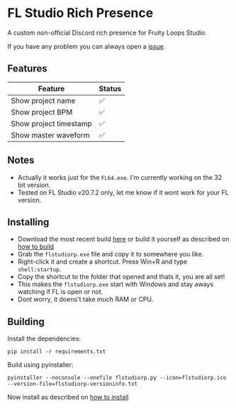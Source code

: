# FL Studio Rich Presence
A custom non-official Discord rich presence for Fruity Loops Studio.

If you have any problem you can always open a [issue](https://github.com/brokeboienige/flstudiorp/issues/new).

## Features
| Feature | Status |
| ------------- | ------------- |
| Show project name | ✅  |
| Show project BPM | ✅  |
| Show project timestamp | ✅  |
| Show master waveform | ✅  |

## Notes
- Actually it works just for the `FL64.exe`. I'm currently working on the 32 bit version.
- Tested on FL Studio v20.7.2 only, let me know if it wont work for your FL version.
## Installing
- Download the most recent build [here](https://github.com/brokeboienige/flstudiorp/releases/latest) or build it yourself as described on [how to build](#building)
- Grab the `flstudiorp.exe` file and copy it to somewhere you like.
- Right-click it and create a shortcut. Press Win+R and type `shell:startup`.
- Copy the shortcut to the folder that opened and thats it, you are all set!
- This makes the `flstudiorp.exe` start with Windows and stay aways watching if FL is open or not.
- Dont worry, it doens't take much RAM or CPU.
## Building
Install the dependencies:
```
pip install -r requirements.txt
```

Build using pyinstaller:
```
pyinstaller --noconsole --onefile flstudiorp.py --icon=flstudiorp.ico --version-file=flstudiorp-versioninfo.txt
```

Now install as described on [how to install](#installing)
